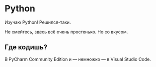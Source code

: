 # Python
Изучаю Python! Решился-таки.

Не смейтесь, здесь всё очень простенько. Но со вкусом.

## Где кодишь?

В PyCharm Community Edition и — немножко — в Visual Studio Code.